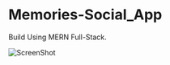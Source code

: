 # Memories-Social_App

Build Using MERN Full-Stack.

![ScreenShot](https://i.ibb.co/CB4GLQ3/Screenshot-86.png)
